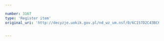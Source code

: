 ```yaml
---

number: 3167
type: 'Register item'
original_uri: 'http://decyzje.uokik.gov.pl/nd_wz_um.nsf/0/6C157D2C43BC62BEC12579F8004A88A3?OpenDocument'


---
```



